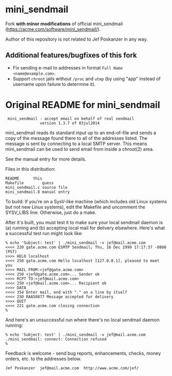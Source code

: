 # mini_sendmail

Fork **with minor modifications** of official mini_sendmail (https://acme.com/software/mini_sendmail/).

Author of this repository is not related to Jef Poskanzer in any way.

## Additional features/bugfixes of this fork

* Fix sending e-mail to addresses in format `Full Name <name@example.com>`.
* Support `chroot` jails without `/proc` and `utmp` (by using "app" instead of 
username upon failure to determine it).

# Original README for mini_sendmail
     mini_sendmail - accept email on behalf of real sendmail
                   version 1.3.7 of 03jul2014

mini_sendmail reads its standard input up to an end-of-file and
sends a copy of the message found there to all of the addresses
listed.  The message is sent by connecting to a local SMTP server.
This means mini_sendmail can be used to send email from inside a
chroot(2) area.

See the manual entry for more details.

Files in this distribution:

    README		this
    Makefile		guess
    mini_sendmail.c	source file
    mini_sendmail.8	manual entry

To build: If you're on a SysV-like machine (which includes old Linux systems
but not new Linux systems), edit the Makefile and uncomment the SYSV_LIBS
line.  Otherwise, just do a make.

After it's built, you must test it to make sure your local sendmail
daemon is (a) running and (b) accepting local mail for delivery
elsewhere.  Here's what a successful test run might look like:

    % echo 'Subject: test' | ./mini_sendmail -v jef@mail.acme.com
    <<<< 220 gate.acme.com ESMTP Sendmail; Thu, 16 Dec 1999 17:17:37 -0800 (PST)
    >>>> HELO localhost
    <<<< 250 gate.acme.com Hello localhost [127.0.0.1], pleased to meet you
    >>>> MAIL FROM:<jef@gate.acme.com>
    <<<< 250 <jef@gate.acme.com>... Sender ok
    >>>> RCPT TO:<jef@mail.acme.com>
    <<<< 250 <jef@mail.acme.com>... Recipient ok
    >>>> DATA
    <<<< 354 Enter mail, end with "." on a line by itself
    <<<< 250 RAA58877 Message accepted for delivery
    >>>> QUIT
    <<<< 221 gate.acme.com closing connection
    % 

And here's an unsuccessful run where there's no local sendmail
daemon running:

    % echo 'Subject: test' | ./mini_sendmail -v jef@mail.acme.com
    ./mini_sendmail: connect: Connection refused
    % 


Feedback is welcome - send bug reports, enhancements, checks, money
orders, etc. to the addresses below.

    Jef Poskanzer  jef@mail.acme.com  http://www.acme.com/jef/

